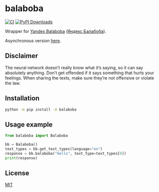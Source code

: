 # balaboba

[![CI](https://github.com/monosans/balaboba/actions/workflows/ci.yml/badge.svg)](https://github.com/monosans/balaboba/actions/workflows/ci.yml)
[![PyPI Downloads](https://img.shields.io/pypi/dm/balaboba?logo=pypi)](https://pypi.org/project/balaboba/)

Wrapper for [Yandex Balaboba](https://yandex.com/lab/yalm-en) ([Яндекс Балабоба](https://yandex.ru/lab/yalm)).

Asynchronous version [here](https://github.com/monosans/aiobalaboba).

## Disclaimer

The neural network doesn’t really know what it’s saying, so it can say absolutely anything. Don’t get offended if it says something that hurts your feelings. When sharing the texts, make sure they’re not offensive or violate the law.

## Installation

```bash
python -m pip install -U balaboba
```

## Usage example

```python
from balaboba import Balaboba

bb = Balaboba()
text_types = bb.get_text_types(language="en")
response = bb.balaboba("Hello", text_type=text_types[0])
print(response)
```

## License

[MIT](https://github.com/monosans/balaboba/blob/main/LICENSE)
